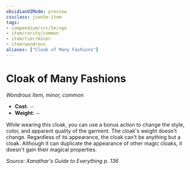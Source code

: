 ```yaml
---
obsidianUIMode: preview
cssclass: json5e-item
tags:
- compendium/src/5e/xge
- item/rarity/common
- item/tier/minor
- item/wondrous
aliases: ["Cloak of Many Fashions"]
---
```

# Cloak of Many Fashions
*Wondrous Item, minor, common*  

- **Cost**: ⏤
- **Weight**: ⏤

While wearing this cloak, you can use a bonus action to change the style, color, and apparent quality of the garment. The cloak's weight doesn't change. Regardless of its appearance, the cloak can't be anything but a cloak. Although it can duplicate the appearance of other magic cloaks, it doesn't gain their magical properties.

*Source: Xanathar's Guide to Everything p. 136*